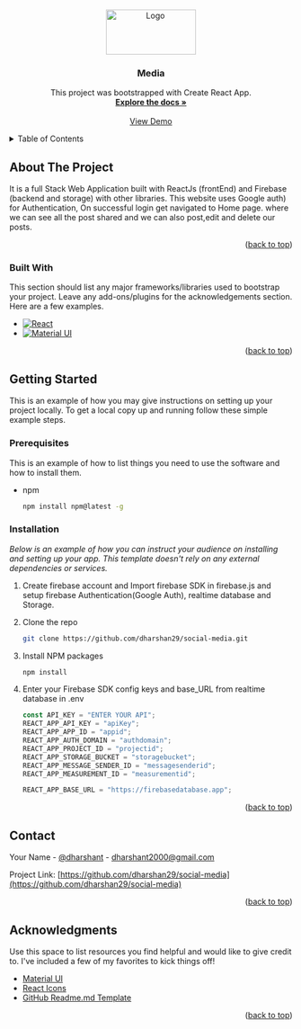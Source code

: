 <a name="readme-top"></a>

<!-- PROJECT LOGO -->
<br />
<div align="center">
  <a href="https://github.com/othneildrew/Best-README-Template">
    <img src="https://firebasestorage.googleapis.com/v0/b/media-7d6da.appspot.com/o/images%2Fbdc025e8-25a0-4e34-8b42-3bc6dfb00803?alt=media&token=70ed8e06-029e-4c1e-9c70-a85604fcba08" alt="Logo" width="160" height="80">
  </a>

  <h3 align="center">Media</h3>

  <p align="center">
   This project was bootstrapped with Create React App.
    <br />
    <a href="https://github.com/dharshan29/social-media"><strong>Explore the docs »</strong></a>
    <br />
    <br />
    <a href="https://zingy-fudge-1cb481.netlify.app">View Demo</a>
  </p>
</div>

<!-- TABLE OF CONTENTS -->
<details>
  <summary>Table of Contents</summary>
  <ol>
    <li>
      <a href="#about-the-project">About The Project</a>
      <ul>
        <li><a href="#built-with">Built With</a></li>
      </ul>
    </li>
    <li>
      <a href="#getting-started">Getting Started</a>
      <ul>
        <li><a href="#prerequisites">Prerequisites</a></li>
        <li><a href="#installation">Installation</a></li>
      </ul>
    </li>
    <li><a href="#contact">Contact</a></li>
    <li><a href="#acknowledgments">Acknowledgments</a></li>
  </ol>
</details>

<!-- ABOUT THE PROJECT -->

## About The Project

It is a full Stack Web Application built with ReactJs (frontEnd) and Firebase (backend and storage) with other libraries. This website uses Google auth) for Authentication, On successful login get navigated to Home page. where we can see all the post shared and we can also post,edit and delete our posts.

<p align="right">(<a href="#readme-top">back to top</a>)</p>

### Built With

This section should list any major frameworks/libraries used to bootstrap your project. Leave any add-ons/plugins for the acknowledgements section. Here are a few examples.

- [![React][react.js]][react-url]
- [![Material UI][materialui.com]][materialui-url]

<p align="right">(<a href="#readme-top">back to top</a>)</p>

<!-- GETTING STARTED -->

## Getting Started

This is an example of how you may give instructions on setting up your project locally.
To get a local copy up and running follow these simple example steps.

### Prerequisites

This is an example of how to list things you need to use the software and how to install them.

- npm
  ```sh
  npm install npm@latest -g
  ```

### Installation

_Below is an example of how you can instruct your audience on installing and setting up your app. This template doesn't rely on any external dependencies or services._

1. Create firebase account and Import firebase SDK in firebase.js and setup firebase Authentication(Google Auth), realtime database and Storage.
2. Clone the repo
   ```sh
   git clone https://github.com/dharshan29/social-media.git
   ```
3. Install NPM packages
   ```sh
   npm install
   ```
4. Enter your Firebase SDK config keys and base_URL from realtime database in .env

   ```js
   const API_KEY = "ENTER YOUR API";
   REACT_APP_API_KEY = "apiKey";
   REACT_APP_APP_ID = "appid";
   REACT_APP_AUTH_DOMAIN = "authdomain";
   REACT_APP_PROJECT_ID = "projectid";
   REACT_APP_STORAGE_BUCKET = "storagebucket";
   REACT_APP_MESSAGE_SENDER_ID = "messagesenderid";
   REACT_APP_MEASUREMENT_ID = "measurementid";

   REACT_APP_BASE_URL = "https://firebasedatabase.app";
   ```

<p align="right">(<a href="#readme-top">back to top</a>)</p>

<!-- CONTACT -->

## Contact

Your Name - [@dharshant](https://www.linkedin.com/in/dharshan-t-330179205/) - dharshant2000@gmail.com

Project Link: [https://github.com/dharshan29/social-media](https://github.com/dharshan29/social-media)

<p align="right">(<a href="#readme-top">back to top</a>)</p>

<!-- ACKNOWLEDGMENTS -->

## Acknowledgments

Use this space to list resources you find helpful and would like to give credit to. I've included a few of my favorites to kick things off!

- [Material UI](https://mui.com/)
- [React Icons](https://react-icons.github.io/react-icons/search)
- [GitHub Readme.md Template](https://github.com/othneildrew/Best-README-Template)

<p align="right">(<a href="#readme-top">back to top</a>)</p>

<!-- MARKDOWN LINKS & IMAGES -->
<!-- https://www.markdownguide.org/basic-syntax/#reference-style-links -->

[react.js]: https://img.shields.io/badge/React-20232A?style=for-the-badge&logo=react&logoColor=61DAFB
[react-url]: https://reactjs.org/
[materialui.com]: https://cdn-media-1.freecodecamp.org/images/1*FDNeKIUeUnf0XdqHmi7nsw.png
[materialui-url]: https://mui.com/
